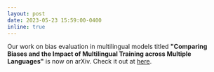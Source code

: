 ```yaml
---
layout: post
date: 2023-05-23 15:59:00-0400
inline: true
---
```


Our work on bias evaluation in multilingual models titled <strong>"Comparing Biases and the Impact of Multilingual Training across Multiple Languages"</strong> is now on arXiv. Check it out at <a href="https://arxiv.org/pdf/2305.11242.pdf">here</a>.
